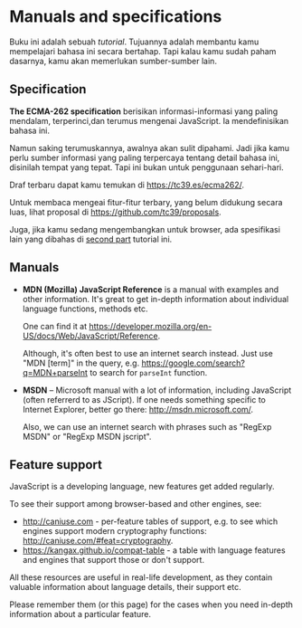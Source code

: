 
# Manuals and specifications

Buku ini adalah sebuah *tutorial*. Tujuannya adalah membantu kamu mempelajari bahasa ini secara bertahap. Tapi kalau kamu sudah paham dasarnya, kamu akan memerlukan sumber-sumber lain.


## Specification

**The ECMA-262 specification** berisikan informasi-informasi yang paling mendalam, terperinci,dan terumus mengenai JavaScript. Ia mendefinisikan bahasa ini.

Namun saking terumuskannya, awalnya akan sulit dipahami. Jadi jika kamu perlu sumber informasi yang paling terpercaya tentang detail bahasa ini, disinilah tempat yang tepat. Tapi ini bukan untuk penggunaan sehari-hari.

Draf terbaru dapat kamu temukan di <https://tc39.es/ecma262/>.

Untuk membaca mengeai fitur-fitur terbary, yang belum didukung secara luas, lihat proposal di <https://github.com/tc39/proposals>.

Juga, jika kamu sedang mengembangkan untuk browser, ada spesifikasi lain yang dibahas di [second part](info:browser-environment) tutorial ini.

## Manuals

- **MDN (Mozilla) JavaScript Reference** is a manual with examples and other information. It's great to get in-depth information about individual language functions, methods etc.

    One can find it at <https://developer.mozilla.org/en-US/docs/Web/JavaScript/Reference>.

    Although, it's often best to use an internet search instead. Just use "MDN [term]" in the query, e.g. <https://google.com/search?q=MDN+parseInt> to search for `parseInt` function.


- **MSDN** – Microsoft manual with a lot of information, including JavaScript (often referrerd to as JScript). If one needs something specific to Internet Explorer, better go there: <http://msdn.microsoft.com/>.

    Also, we can use an internet search with phrases such as "RegExp MSDN" or "RegExp MSDN jscript".

## Feature support

JavaScript is a developing language, new features get added regularly.

To see their support among browser-based and other engines, see:

- <http://caniuse.com> - per-feature tables of support, e.g. to see which engines support modern cryptography functions: <http://caniuse.com/#feat=cryptography>.
- <https://kangax.github.io/compat-table> - a table with language features and engines that support those or don't support.

All these resources are useful in real-life development, as they contain valuable information about language details, their support etc.

Please remember them (or this page) for the cases when you need in-depth information about a particular feature.
